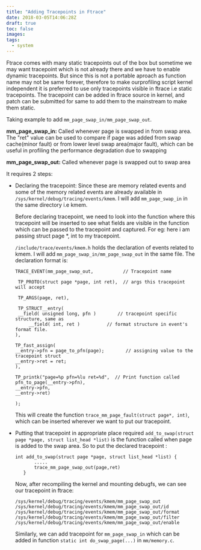 ```yaml
---
title: "Adding Tracepoints in Ftrace"
date: 2018-03-05T14:06:28Z
draft: true
toc: false
images:
tags:
  - system
---
```




Ftrace comes with many static tracepoints out of the box but sometime we may want tracepoint which is not already there and we have to enable dynamic tracepoints. But since this is not a portable aproach as function name may not be same forever, therefore to make ourprofiling script kernel independent it is preferred to use only tracepoints visible in ftrace i.e static tracepoints. The tracepoint can be added in ftrace source in kernel, and patch can be submitted for same to add them to the mainstream to make them static.

Taking example to add `mm_page_swap_in/mm_page_swap_out`.

**mm\_page\_swap\_in:** Called whenever page is swapped in from swap area. The "ret" value can be used to compare if page was added from swap cache(minor fault) or from lower level swap area(major fault), which can
be useful in profiling the performance degradation due to swapping

**mm\_page\_swap\_out:** Called whenever page is swapped out to swap area

It requires 2 steps:
 
* Declaring the tracepoint: Since these are memory related events and some of the memory related events are already available in `/sys/kernel/debug/tracing/events/kmem`. I will add `mm_page_swap_in` in the same directory i.e kmem.

    Before declaring tracepoint, we need to look into the function where this tracepoint will be inserted to see what fields are visible in the function which can be passed to the tracepoint and captured. For eg: here i am passing struct page *, int to my tracepoint.

    `/include/trace/events/kmem.h` holds the declaration of events related to kmem. I will add `mm_page_swap_in/mm_page_swap_out` in the same file. The declaration format is:

    ```  
    TRACE_EVENT(mm_page_swap_out,           // Tracepoint name

     TP_PROTO(struct page *page, int ret),  // args this tracepoint will accept

     TP_ARGS(page, ret),

     TP_STRUCT__entry(
     __field( unsigned long, pfn )        // tracepoint specific structure, same as
         __field( int, ret )          // format structure in event's format file.
    ),

    TP_fast_assign(
    __entry->pfn = page_to_pfn(page);        // assigning value to the tracepoint struct
    __entry->ret = ret;
    ),

    TP_printk("page=%p pfn=%lu ret=%d",  // Print function called
    pfn_to_page(__entry->pfn),
    __entry->pfn,
    __entry->ret)

    );
    ```

    This will create the function `trace_mm_page_fault(struct page*, int)`, which can be inserted wherever we want to put our tracepoint.

* Putting that tracepoint in appropriate place required `add_to_swap(struct page *page, struct list_head *list)` is the function called when page is added to the swap area. So to put the declared tracepoint :
    
    ```
    int add_to_swap(struct page *page, struct list_head *list) {
           ..... 
           trace_mm_page_swap_out(page,ret)
       }
   
    ```
   Now, after recompiling the kernel and mounting debugfs, we can see our tracepoint in ftrace:
   
    ```
   /sys/kernel/debug/tracing/events/kmem/mm_page_swap_out
   /sys/kernel/debug/tracing/events/kmem/mm_page_swap_out/id
   /sys/kernel/debug/tracing/events/kmem/mm_page_swap_out/format
   /sys/kernel/debug/tracing/events/kmem/mm_page_swap_out/filter
   /sys/kernel/debug/tracing/events/kmem/mm_page_swap_out/enable
    ```   
    Similarly, we can add tracepoint for `mm_page_swap_in` which can be added in function `static int do_swap_page(...)` in `mm/memory.c`.
